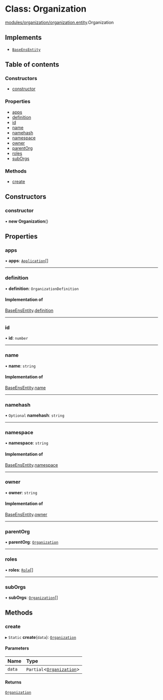 # Class: Organization

[modules/organization/organization.entity](../modules/modules_organization_organization_entity.md).Organization

## Implements

- [`BaseEnsEntity`](../interfaces/common_ENSBaseEntity.BaseEnsEntity.md)

## Table of contents

### Constructors

- [constructor](modules_organization_organization_entity.Organization.md#constructor)

### Properties

- [apps](modules_organization_organization_entity.Organization.md#apps)
- [definition](modules_organization_organization_entity.Organization.md#definition)
- [id](modules_organization_organization_entity.Organization.md#id)
- [name](modules_organization_organization_entity.Organization.md#name)
- [namehash](modules_organization_organization_entity.Organization.md#namehash)
- [namespace](modules_organization_organization_entity.Organization.md#namespace)
- [owner](modules_organization_organization_entity.Organization.md#owner)
- [parentOrg](modules_organization_organization_entity.Organization.md#parentorg)
- [roles](modules_organization_organization_entity.Organization.md#roles)
- [subOrgs](modules_organization_organization_entity.Organization.md#suborgs)

### Methods

- [create](modules_organization_organization_entity.Organization.md#create)

## Constructors

### constructor

• **new Organization**()

## Properties

### apps

• **apps**: [`Application`](modules_application_application_entity.Application.md)[]

___

### definition

• **definition**: `OrganizationDefinition`

#### Implementation of

[BaseEnsEntity](../interfaces/common_ENSBaseEntity.BaseEnsEntity.md).[definition](../interfaces/common_ENSBaseEntity.BaseEnsEntity.md#definition)

___

### id

• **id**: `number`

___

### name

• **name**: `string`

#### Implementation of

[BaseEnsEntity](../interfaces/common_ENSBaseEntity.BaseEnsEntity.md).[name](../interfaces/common_ENSBaseEntity.BaseEnsEntity.md#name)

___

### namehash

• `Optional` **namehash**: `string`

___

### namespace

• **namespace**: `string`

#### Implementation of

[BaseEnsEntity](../interfaces/common_ENSBaseEntity.BaseEnsEntity.md).[namespace](../interfaces/common_ENSBaseEntity.BaseEnsEntity.md#namespace)

___

### owner

• **owner**: `string`

#### Implementation of

[BaseEnsEntity](../interfaces/common_ENSBaseEntity.BaseEnsEntity.md).[owner](../interfaces/common_ENSBaseEntity.BaseEnsEntity.md#owner)

___

### parentOrg

• **parentOrg**: [`Organization`](modules_organization_organization_entity.Organization.md)

___

### roles

• **roles**: [`Role`](modules_role_role_entity.Role.md)[]

___

### subOrgs

• **subOrgs**: [`Organization`](modules_organization_organization_entity.Organization.md)[]

## Methods

### create

▸ `Static` **create**(`data`): [`Organization`](modules_organization_organization_entity.Organization.md)

#### Parameters

| Name | Type |
| :------ | :------ |
| `data` | `Partial`<[`Organization`](modules_organization_organization_entity.Organization.md)\> |

#### Returns

[`Organization`](modules_organization_organization_entity.Organization.md)
